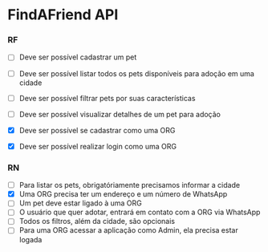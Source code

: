 # FindAFriend API

### RF
- [ ] Deve ser possível cadastrar um pet
- [ ] Deve ser possível listar todos os pets disponíveis para adoção em uma cidade
- [ ] Deve ser possível filtrar pets por suas características
- [ ] Deve ser possível visualizar detalhes de um pet para adoção
- [x] Deve ser possível se cadastrar como uma ORG
- [x] Deve ser possível realizar login como uma ORG


### RN
- [ ] Para listar os pets, obrigatóriamente precisamos informar a cidade
- [x] Uma ORG precisa ter um endereço e um número de WhatsApp
- [ ] Um pet deve estar ligado à uma ORG
- [ ] O usuário que quer adotar, entrará em contato com a ORG via WhatsApp
- [ ] Todos os filtros, além da cidade, são opcionais
- [ ] Para uma ORG acessar a aplicação como Admin, ela precisa estar logada
